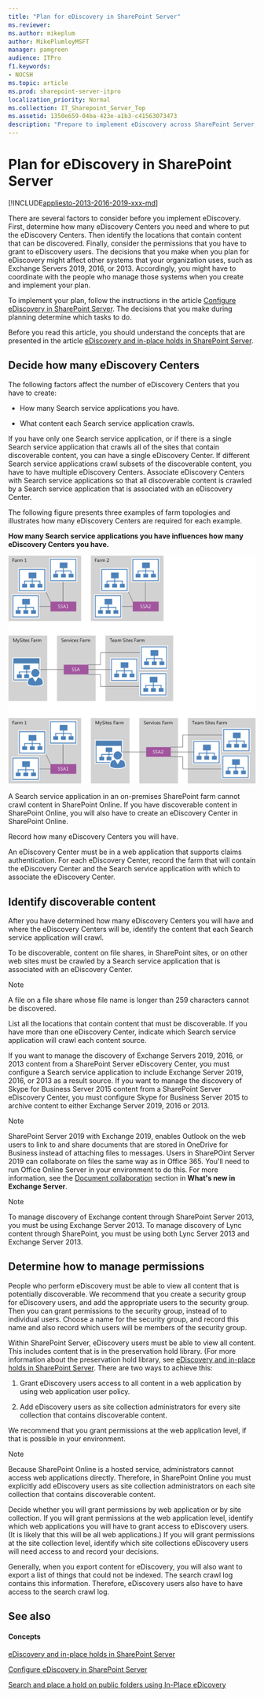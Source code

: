 ```yaml
---
title: "Plan for eDiscovery in SharePoint Server"
ms.reviewer: 
ms.author: mikeplum
author: MikePlumleyMSFT
manager: pamgreen
audience: ITPro
f1.keywords:
- NOCSH
ms.topic: article
ms.prod: sharepoint-server-itpro
localization_priority: Normal
ms.collection: IT_Sharepoint_Server_Top
ms.assetid: 1350e659-04ba-423e-a1b3-c41563073473
description: "Prepare to implement eDiscovery across SharePoint Server, Exchange Server, and Skype for Business. Determine permissions to grant and how many eDiscovery Centers to create."
---
```


# Plan for eDiscovery in SharePoint Server

[!INCLUDE[appliesto-2013-2016-2019-xxx-md](../includes/appliesto-2013-2016-2019-xxx-md.md)] 
  
There are several factors to consider before you implement eDiscovery. First, determine how many eDiscovery Centers you need and where to put the eDiscovery Centers. Then identify the locations that contain content that can be discovered. Finally, consider the permissions that you have to grant to eDiscovery users. The decisions that you make when you plan for eDiscovery might affect other systems that your organization uses, such as Exchange Servers 2019, 2016, or 2013. Accordingly, you might have to coordinate with the people who manage those systems when you create and implement your plan.
  
To implement your plan, follow the instructions in the article [Configure eDiscovery in SharePoint Server](configure-ediscovery-0.md). The decisions that you make during planning determine which tasks to do.
  
Before you read this article, you should understand the concepts that are presented in the article [eDiscovery and in-place holds in SharePoint Server](ediscovery-and-in-place-holds-in-sharepoint-server.md).
  
## Decide how many eDiscovery Centers
<a name="where-discovery-centers"> </a>

The following factors affect the number of eDiscovery Centers that you have to create:
  
- How many Search service applications you have.
    
- What content each Search service application crawls.
    
If you have only one Search service application, or if there is a single Search service application that crawls all of the sites that contain discoverable content, you can have a single eDiscovery Center. If different Search service applications crawl subsets of the discoverable content, you have to have multiple eDiscovery Centers. Associate eDiscovery Centers with Search service applications so that all discoverable content is crawled by a Search service application that is associated with an eDiscovery Center.
  
The following figure presents three examples of farm topologies and illustrates how many eDiscovery Centers are required for each example.
  
**How many Search service applications you have influences how many eDiscovery Centers you have.**

![How many Discovery Centers are needed?](../media/how-many-discovery-centers.gif)
  
A Search service application in an on-premises SharePoint farm cannot crawl content in SharePoint Online. If you have discoverable content in SharePoint Online, you will also have to create an eDiscovery Center in SharePoint Online.
  
Record how many eDiscovery Centers you will have.
  
An eDiscovery Center must be in a web application that supports claims authentication. For each eDiscovery Center, record the farm that will contain the eDiscovery Center and the Search service application with which to associate the eDiscovery Center.
  
## Identify discoverable content
<a name="identify-content"> </a>

After you have determined how many eDiscovery Centers you will have and where the eDiscovery Centers will be, identify the content that each Search service application will crawl.
  
To be discoverable, content on file shares, in SharePoint sites, or on other web sites must be crawled by a Search service application that is associated with an eDiscovery Center.
  
> [!NOTE]
> A file on a file share whose file name is longer than 259 characters cannot be discovered. 
  
List all the locations that contain content that must be discoverable. If you have more than one eDiscovery Center, indicate which Search service application will crawl each content source.
  
If you want to manage the discovery of Exchange Servers 2019, 2016, or 2013 content from a SharePoint Server eDiscovery Center, you must configure a Search service application to include Exchange Server 2019, 2016, or 2013 as a result source. If you want to manage the discovery of Skype for Business Server 2015 content from a SharePoint Server eDiscovery Center, you must configure Skype for Business Server 2015 to archive content to either Exchange Server 2019, 2016 or 2013.

> [!NOTE]
> SharePoint Server 2019 with Exchange 2019, enables Outlook on the web users to link to and share documents that are stored in OneDrive for Business instead of attaching files to messages. Users in SharePOint Server 2019 can collaborate on files the same way as in Office 365. You'll need to run Office Online Server in your environment to do this. For more information, see the [Document collaboration](/Exchange/new-features/new-features?view=exchserver-2019#document-collaboration) section in **What's new in Exchange Server**.
  
> [!NOTE]
> To manage discovery of Exchange content through SharePoint Server 2013, you must be using Exchange Server 2013. To manage discovery of Lync content through SharePoint, you must be using both Lync Server 2013 and Exchange Server 2013. 
  
## Determine how to manage permissions
<a name="permissions"> </a>

People who perform eDiscovery must be able to view all content that is potentially discoverable. We recommend that you create a security group for eDiscovery users, and add the appropriate users to the security group. Then you can grant permissions to the security group, instead of to individual users. Choose a name for the security group, and record this name and also record which users will be members of the security group.
  
Within SharePoint Server, eDiscovery users must be able to view all content. This includes content that is in the preservation hold library. (For more information about the preservation hold library, see [eDiscovery and in-place holds in SharePoint Server](ediscovery-and-in-place-holds-in-sharepoint-server.md). There are two ways to achieve this:
  
1. Grant eDiscovery users access to all content in a web application by using web application user policy.
    
2. Add eDiscovery users as site collection administrators for every site collection that contains discoverable content.
    
We recommend that you grant permissions at the web application level, if that is possible in your environment.
  
> [!NOTE]
> Because SharePoint Online is a hosted service, administrators cannot access web applications directly. Therefore, in SharePoint Online you must explicitly add eDiscovery users as site collection administrators on each site collection that contains discoverable content. 
  
Decide whether you will grant permissions by web application or by site collection. If you will grant permissions at the web application level, identify which web applications you will have to grant access to eDiscovery users. (It is likely that this will be all web applications.) If you will grant permissions at the site collection level, identify which site collections eDiscovery users will need access to and record your decisions.
  
Generally, when you export content for eDiscovery, you will also want to export a list of things that could not be indexed. The search crawl log contains this information. Therefore, eDiscovery users also have to have access to the search crawl log.
  
## See also
<a name="permissions"> </a>

#### Concepts

[eDiscovery and in-place holds in SharePoint Server](ediscovery-and-in-place-holds-in-sharepoint-server.md)
  
[Configure eDiscovery in SharePoint Server](configure-ediscovery-0.md)

[Search and place a hold on public folders using In-Place eDicovery](/Exchange/policy-and-compliance/ediscovery/search-public-folders?view=exchserver-2019)
